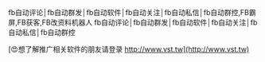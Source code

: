 fb自动评论│fb自动群发│fb自动软件│fb自动关注│fb自动私信│fb自动群控,FB霸屏,FB获客,FB改资料机器人
fb自动评论│fb自动群发│fb自动软件│fb自动关注│fb自动私信│fb自动群控

[😍想了解推广相关软件的朋友请登录 http://www.vst.tw](http://www.vst.tw)



